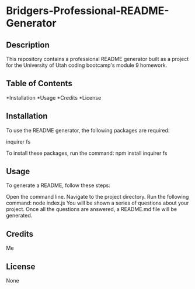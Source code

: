 # Bridgers-Professional-README-Generator

## Description
This repository contains a professional README generator built as a project for the University of Utah coding bootcamp's module 9 homework.

## Table of Contents
*Installation
*Usage
*Credits
*License

## Installation
To use the README generator, the following packages are required:

inquirer
fs

To install these packages, run the command: npm install inquirer fs

## Usage 
To generate a README, follow these steps:

Open the command line. 
Navigate to the project directory.
Run the following command: node index.js
You will be shown a series of questions about your project.
Once all the questions are answered, a README.md file will be generated.

## Credits
Me 

## License
None

